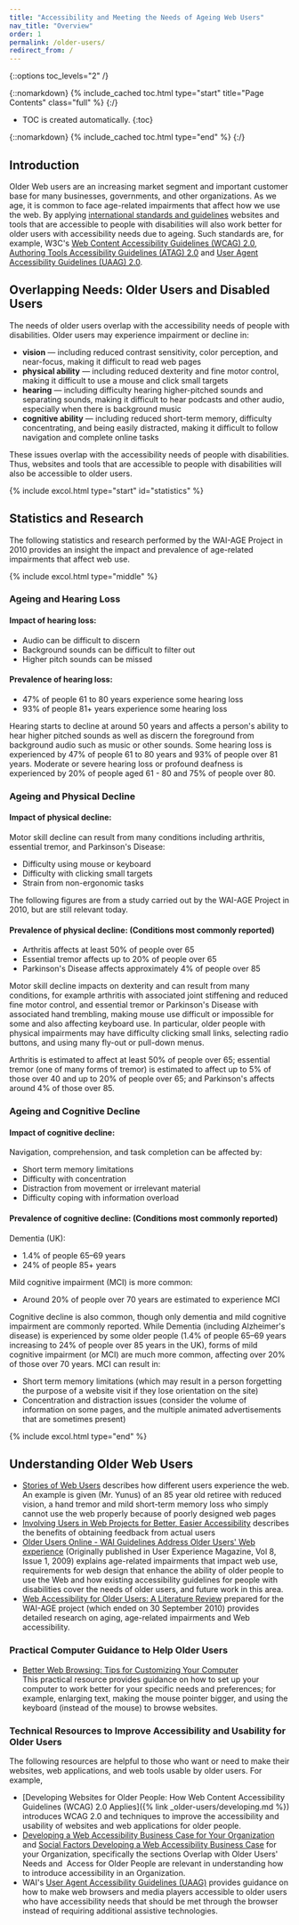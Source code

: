 ```yaml
---
title: "Accessibility and Meeting the Needs of Ageing Web Users"
nav_title: "Overview"
order: 1
permalink: /older-users/
redirect_from: /
---
```


{::options toc_levels="2" /}

{::nomarkdown}
{% include_cached toc.html type="start" title="Page Contents" class="full" %}
{:/}

-   TOC is created automatically.
{:toc}

{::nomarkdown}
{% include_cached toc.html type="end" %}
{:/}

## Introduction

Older Web users are an increasing market segment and important customer base for many businesses, governments, and other organizations. As we age, it is common to face age-related impairments that affect how we use the web. By applying [international standards and guidelines](https://www.w3.org/WAI/guid-tech.html) websites and tools that are accessible to people with disabilities will also work better for older users with accessibility needs due to ageing. Such standards are, for example, W3C's [Web Content Accessibility Guidelines (WCAG) 2.0](https://www.w3.org/WAI/intro/wcag), [Authoring Tools Accessibility Guidelines (ATAG) 2.0](https://www.w3.org/WAI/intro/uaag) and [User Agent Accessibility Guidelines (UAAG) 2.0](https://www.w3.org/WAI/intro/uaag).

## Overlapping Needs: Older Users and Disabled Users

The needs of older users overlap with the accessibility needs of people with disabilities. Older users may experience impairment or decline in:

-   **vision** — including reduced contrast sensitivity, color
    perception, and near-focus, making it difficult to read web pages
-   **physical ability** — including reduced dexterity and fine motor
    control, making it difficult to use a mouse and click small targets
-   **hearing** — including difficulty hearing higher-pitched sounds and
    separating sounds, making it difficult to hear podcasts and other
    audio, especially when there is background music
-   **cognitive ability** — including reduced short-term memory,
    difficulty concentrating, and being easily distracted, making it
    difficult to follow navigation and complete online tasks

These issues overlap with the accessibility needs of people with disabilities. Thus, websites and tools that are accessible to people with disabilities will also be accessible to older users.

{% include excol.html type="start" id="statistics" %}

## Statistics and Research

The following statistics and research performed by the WAI-AGE Project in 2010 provides an insight the impact and prevalence of age-related impairments that affect web use.

{% include excol.html type="middle" %}

### Ageing and Hearing Loss

#### Impact of hearing loss:

* Audio can be difficult to discern
* Background sounds can be difficult to filter out
* Higher pitch sounds can be missed

#### Prevalence of hearing loss:

* 47% of people 61 to 80 years experience some hearing loss
* 93% of people 81+ years experience some hearing loss

Hearing starts to decline at around 50 years and affects a person's ability to hear higher pitched sounds as well as discern the foreground from background audio such as music or other sounds.  Some hearing loss is experienced by 47% of people 61 to 80 years and 93% of people over 81 years.  Moderate or severe hearing loss or profound deafness is experienced by 20% of people aged 61 - 80 and 75% of people over 80.

### Ageing and Physical Decline

#### **Impact of physical decline:**

Motor skill decline can result from many conditions including arthritis,
essential tremor, and Parkinson's Disease:

-   Difficulty using mouse or keyboard
-   Difficulty with clicking small targets
-   Strain from non-ergonomic tasks

The following figures are from a study carried out by the WAI-AGE
Project in 2010, but are still relevant today.

#### **Prevalence of physical decline:** (Conditions most commonly reported)

-   Arthritis affects at least 50% of people over 65
-   Essential tremor affects up to 20% of people over 65
-   Parkinson's Disease affects approximately 4% of people over 85

Motor skill decline impacts on dexterity and can result from many
conditions, for example arthritis with associated joint stiffening and
reduced fine motor control, and essential tremor or Parkinson's Disease
with associated hand trembling, making mouse use difficult or impossible
for some and also affecting keyboard use. In particular, older people
with physical impairments may have difficulty clicking small links,
selecting radio buttons, and using many fly-out or pull-down menus.

Arthritis is estimated to affect at least 50% of people over 65;
essential tremor (one of many forms of tremor) is estimated to affect up
to 5% of those over 40 and up to 20% of people over 65; and Parkinson's
affects around 4% of those over 85.

### Ageing and Cognitive Decline

#### **Impact of cognitive decline:**

Navigation, comprehension, and task completion can be affected by:

-   Short term memory limitations
-   Difficulty with concentration
-   Distraction from movement or irrelevant material
-   Difficulty coping with information overload

#### **Prevalence of cognitive decline:** (Conditions most commonly reported)

Dementia (UK):

-   1.4% of people 65–69 years
-   24% of people 85+ years

Mild cognitive impairment (MCI) is more common:

-   Around 20% of people over 70 years are estimated to experience MCI

Cognitive decline is also common, though only dementia and mild
cognitive impairment are commonly reported. While Dementia (including
Alzheimer's disease) is experienced by some older people (1.4% of people
65–69 years increasing to 24% of people over 85 years in the UK), forms
of mild cognitive impairment (or MCI) are much more common, affecting
over 20% of those over 70 years. MCI can result in:

-   Short term memory limitations (which may result in a person
    forgetting the purpose of a website visit if they lose orientation
    on the site)
-   Concentration and distraction issues (consider the volume of
    information on some pages, and the multiple animated advertisements
    that are sometimes present)

{% include excol.html type="end" %}

Understanding Older Web Users
-----------------------------

-   [Stories of Web
    Users](https://www.w3.org/WAI/intro/people-use-web/stories)
    describes how different users experience the web. An example is
    given (Mr. Yunus) of an 85 year old retiree with reduced vision, a
    hand tremor and mild short-term memory loss who simply cannot use
    the web properly because of poorly designed web pages
-   [Involving Users in Web Projects for Better, Easier
    Accessibility](https://www.w3.org/WAI/users/involving.html)
    describes the benefits of obtaining feedback from actual users
-   [Older Users Online - WAI Guidelines Address Older Users' Web
    experience](https://www.w3.org/WAI/posts/2009/older-users-online)
    (Originally published in User Experience Magazine, Vol 8, Issue
    1, 2009) explains age-related impairments that impact web use,
    requirements for web design that enhance the ability of older people
    to use the Web and how existing accessibility guidelines for people
    with disabilities cover the needs of older users, and future work in
    this area.
-   [Web Accessibility for Older Users: A Literature
    Review](https://www.w3.org/TR/2008/WD-wai-age-literature-20080514/)
    prepared for the WAI-AGE project (which ended on 30 September 2010)
    provides detailed research on aging, age-related impairments and Web
    accessibility.

### Practical Computer Guidance to Help Older Users

-   [Better Web Browsing: Tips for Customizing Your
    Computer](https://www.w3.org/WAI/users/browsing) <br>
    This practical
    resource provides guidance on how to set up your computer to work
    better for your specific needs and preferences; for example,
    enlarging text, making the mouse pointer bigger, and using the
    keyboard (instead of the mouse) to browse websites.

### Technical Resources to Improve Accessibility and Usability for Older Users

The following resources are helpful to those who want or need to make
their websites, web applications, and web tools usable by older users.
For example,

-   [Developing Websites for Older People: How Web Content Accessibility
    Guidelines (WCAG) 2.0
    Applies]({% link _older-users/developing.md %})
    introduces WCAG 2.0 and techniques to improve the accessibility and
    usability of websites and web applications for older people.
-   [Developing a Web Accessibility Business Case for Your
    Organization](https://www.w3.org/WAI/bcase/) and [Social Factors
    Developing a Web Accessibility Business
    Case](https://www.w3.org/WAI/bcase/soc.html) for your Organization,
    specifically the sections Overlap with Older Users'
    Needs and  Access for Older People are relevant in understanding how
    to introduce accessibility in an Organization.
-   WAI's [User Agent Accessibility
    Guidelines (UAAG)](https://www.w3.org/WAI/intro/uaag) provides
    guidance on how to make web browsers and media players accessible to
    older users who have accessibility needs that should be met through
    the browser instead of requiring additional assistive technologies.